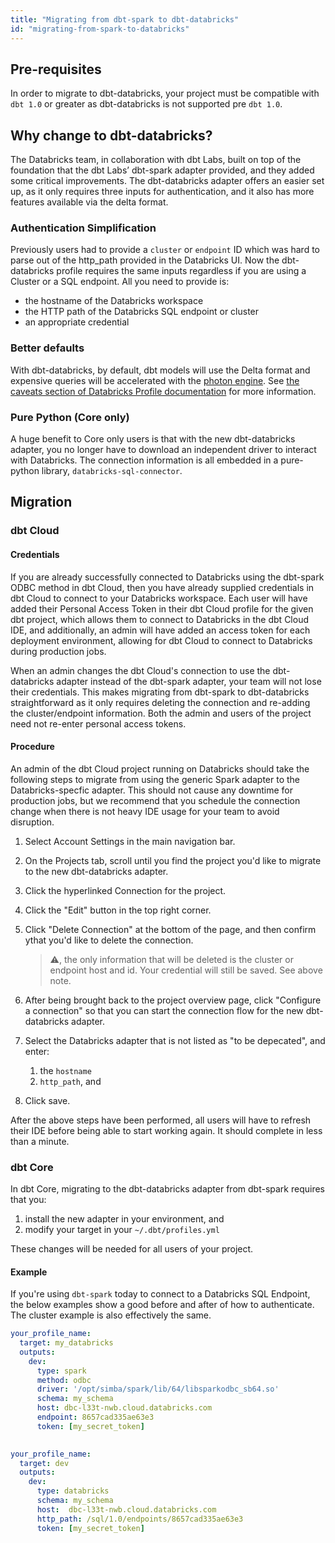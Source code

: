 ```yaml
---
title: "Migrating from dbt-spark to dbt-databricks"
id: "migrating-from-spark-to-databricks"
---
```



## Pre-requisites

In order to migrate to dbt-databricks, your project must be compatible with `dbt 1.0` or greater as dbt-databricks is not supported pre `dbt 1.0`.

## Why change to dbt-databricks?

The Databricks team, in collaboration with dbt Labs, built on top of the foundation that the dbt Labs’ dbt-spark adapter provided, and they added some critical improvements. The dbt-databricks adapter offers an easier set up, as it only requires three inputs for authentication, and it also has more features available via the delta format.

### Authentication Simplification

Previously users had to provide a `cluster` or `endpoint` ID which was hard to parse out of the http_path provided in the Databricks UI. Now the dbt-databricks profile requires the same inputs regardless if you are using a Cluster or a SQL endpoint. All you need to provide is:
- the hostname of the Databricks workspace
- the HTTP path of the Databricks SQL endpoint or cluster
- an appropriate credential


### Better defaults

With dbt-databricks, by default, dbt models will use the Delta format and expensive queries will be accelerated with the [photon engine](https://docs.databricks.com/runtime/photon.html). See [the caveats section of Databricks Profile documentation](https://docs.getdbt.com/reference/warehouse-profiles/databricks-profile#choosing-between-dbt-databricks-and-dbt-spark) for more information.

### Pure Python (Core only)

A huge benefit to Core only users is that with the new dbt-databricks adapter, you no longer have to download an independent driver to interact with Databricks. The connection information is all embedded in a pure-python library, `databricks-sql-connector`.


## Migration
### dbt Cloud

#### Credentials
If you are already successfully connected to Databricks using the dbt-spark ODBC method in dbt Cloud, then you have already supplied credentials in dbt Cloud to connect to your Databricks workspace. Each user will have added their Personal Access Token in their dbt Cloud profile for the given dbt project, which allows them to connect to Databricks in the dbt Cloud IDE, and additionally, an admin will have added an access token for each deployment environment, allowing for dbt Cloud to connect to Databricks during production jobs.

When an admin changes the dbt Cloud's connection to use the dbt-databricks adapter instead of the dbt-spark adapter, your team will not lose their credentials. This makes migrating from dbt-spark to dbt-databricks straightforward as it only requires deleting the connection and re-adding the cluster/endpoint information. Both the admin and users of the project need not re-enter personal access tokens.

#### Procedure

An admin of the dbt Cloud project running on Databricks should take the following steps to migrate from using the generic Spark adapter to the Databricks-specfic adapter. This should not cause any downtime for production jobs, but we recommend that you schedule the connection change when there is not heavy IDE usage for your team to avoid disruption.

1. Select Account Settings in the main navigation bar.
2. On the Projects tab, scroll until you find the project you'd like to migrate to the new dbt-databricks adapter.
3. Click the hyperlinked Connection for the project.
4. Click the "Edit" button in the top right corner.
5. Click "Delete Connection" at the bottom of the page, and then confirm ythat you'd like to delete the connection.

    > :warning:, the only information that will be deleted is the cluster or endpoint host and id. Your credential will still be saved. See above note.
5. After being brought back to the project overview page, click "Configure a connection" so that you can start the connection flow for the new dbt-databricks adapter.
6. Select the Databricks adapter that is not listed as "to be depecated", and enter:
    1. the `hostname`
    2. `http_path`, and
7. Click save.

After the above steps have been performed, all users will have to refresh their IDE before being able to start working again. It should complete in less than a minute. 





### dbt Core

In dbt Core, migrating to the dbt-databricks adapter from dbt-spark requires that you:
1. install the new adapter in your environment, and
2. modify your target in your `~/.dbt/profiles.yml`

These changes will be needed for all users of your project.

#### Example

If you're using `dbt-spark` today to connect to a Databricks SQL Endpoint, the below examples show a good before and after of how to authenticate. The cluster example is also effectively the same.


<File name='~/.dbt/profiles.yml'>

```yaml
your_profile_name:
  target: my_databricks
  outputs:
    dev:
      type: spark
      method: odbc
      driver: '/opt/simba/spark/lib/64/libsparkodbc_sb64.so'
      schema: my_schema
      host: dbc-l33t-nwb.cloud.databricks.com
      endpoint: 8657cad335ae63e3
      token: [my_secret_token]
      
```

</File>

<File name='~/.dbt/profiles.yml'>

```yaml
your_profile_name:
  target: dev
  outputs:
    dev:
      type: databricks
      schema: my_schema
      host:  dbc-l33t-nwb.cloud.databricks.com
      http_path: /sql/1.0/endpoints/8657cad335ae63e3
      token: [my_secret_token]
```

</File>
